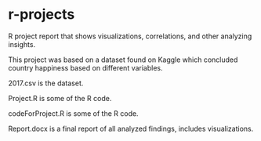 # r-projects
R project report that shows visualizations, correlations, and other analyzing insights.

This project was based on a dataset found on Kaggle which concluded country happiness based on different variables.

2017.csv is the dataset.

Project.R is some of the R code.

codeForProject.R is some of the R code.

Report.docx is a final report of all analyzed findings, includes visualizations.
